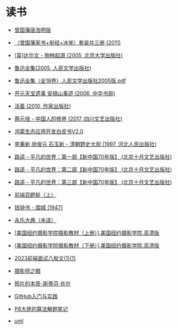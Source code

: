 # 读书

- <a target="_blank" href="/book/曾国藩唐浩明版.pdf">曾国藩唐浩明版</a>

- <a target="_blank" href="/book/（清）曾国藩 - 曾国藩智慧精髓大合集（曾国藩家书+挺经+冰鉴）套装共三册 (2011) - libgen.li.pdf">（曾国藩家书+挺经+冰鉴）套装共三册 (2011)</a>

- <a target="_blank" href="/book/[科学素养文库·科学元典丛书] [英]达尔文 - 物种起源 (2005, 北京大学出版社) - libgen.li.pdf">[英]达尔文 - 物种起源 (2005, 北京大学出版社)</a>

- <a target="_blank" href="/book/[鲁迅全集] 鲁迅 - 鲁迅全集（第01卷：坟、热风、呐喊） 1 (2005, 人民文学出版社) - libgen.li.pdf"> 鲁迅全集(2005, 人民文学出版社)</a>

- <a target="_blank" href="/book/鲁迅全集（全18卷）人民文学出版社2005版.pdf">鲁迅全集（全18卷）人民文学出版社2005版.pdf</a>

- <a target="_blank" href="/book/[唐宋史料笔记丛刊] 王仁裕_ 姚汝能_ 曾贻芬点校 - 开元天宝遗事 安禄山事迹 (2006, 中华书局) - libgen.li.pdf">开元天宝遗事 安禄山事迹 (2006, 中华书局)</a>

- <a target="_blank" href="/book/[余华作品（2008版）] - 活着 (2010, 作家出版社) - libgen.li.pdf">活着 (2010, 作家出版社)</a>

- <a target="_blank" href="/book/蔡元培 - 中国人的修养 (2017, 四川文艺出版社) - libgen.li.pdf">蔡元培 - 中国人的修养 (2017, 四川文艺出版社)</a>

- <a target="_blank" href="/book/鸿蒙生态应用开发白皮书V2.0.pdf">鸿蒙生态应用开发白皮书V2.0</a>

- <a target="_blank" href="/book/李秉新,徐俊元,石玉新 - 清朝野史大观 (1997, 河北人民出版社) - libgen.li.pdf">李秉新,徐俊元,石玉新 - 清朝野史大观 (1997, 河北人民出版社)</a>

- <a target="_blank" href="/book/路遥 - 平凡的世界：第一部【新中国70年版】 (北京十月文艺出版社) - libgen.li.pdf">路遥 - 平凡的世界：第一部【新中国70年版】 (北京十月文艺出版社)</a>

- <a target="_blank" href="/book/路遥 - 平凡的世界：第二部【新中国70年版】 (北京十月文艺出版社) - libgen.li.pdf">路遥 - 平凡的世界：第二部【新中国70年版】 (北京十月文艺出版社)</a>

- <a target="_blank" href="/book/路遥 - 平凡的世界：第三部【新中国70年版】 (北京十月文艺出版社) - libgen.li.pdf">路遥 - 平凡的世界：第三部【新中国70年版】 (北京十月文艺出版社)</a>

- <a target="_blank" href="/book/前端百题斩（上）.pdf">前端百题斩（上）</a>

- <a target="_blank" href="/book/钱钟书 - 围城 (1947) - libgen.li.pdf">钱钟书 - 围城 (1947)</a>

- <a target="_blank" href="http://read.yongledadian.com.cn/">永乐大典（未读）</a>

- <a target="_blank" href="/book/[美国纽约摄影学院摄影教材（上册）].美国纽约摄影学院.高清版.pdf"> [美国纽约摄影学院摄影教材（上册）].美国纽约摄影学院.高清版</a>

- <a target="_blank" href="/book/[美国纽约摄影学院摄影教材（下册）].美国纽约摄影学院.高清版.pdf"> [美国纽约摄影学院摄影教材（下册）].美国纽约摄影学院.高清版</a>

- <a target="_blank" href="/book/2023前端面试八股文(1)(1).pdf">2023前端面试八股文(1)(1)</a>

- <a target="_blank" href="/book/摄影师之眼.pdf">摄影师之眼</a>

- <a target="_blank" href="/book/照片的本质-斯蒂芬·肖尔.pdf">照片的本质-斯蒂芬·肖尔</a>

- <a target="_blank" href="/book/GitHub入门与实践.pdf">GitHub入门与实践</a>

- <a target="_blank" href="/book/P8大佬的算法解题笔记(14).pdf">P8大佬的算法解题笔记</a>

- <a target="_blank" href="/book/uml.pdf">uml</a>
